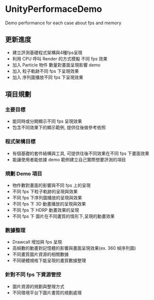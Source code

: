 # UnityPerformaceDemo
Demo performance for each case about fps and memory

## 更新進度
* 建立評測基礎程式架構與4種fps呈現
* 利用 CPU 呼叫 Render 的方式模擬 不同 fps 效果
* 加入 Particle 物件 數量對畫面呈現影響 demo
* 加入 粒子軌跡不同 fps 下呈現效果
* 加入 序列圖播放不同 fps 下呈現效果

## 項目規劃

### 主要目標
* 能同時或分開顯示不同 fps 呈現效果
* 包含不同效果下的顯示範例, 提供往後做參考依照

### 程式架構目標
* 有個基礎的套件結構與工具, 可提供往後不同效果在不同 fps 下畫面效果
* 能讓使用者能依據 demo 範例建立自己實際想要評測的項目

### 規劃 Demo 項目
* 物件數對畫面的影響與不同 fps 上的呈現
* 不同 fps 下粒子軌跡的呈現與效果
* 不同 fps 下序列圖播放的呈現與效果
* 不同 fps 下 3D 動畫播放的呈現與效果
* 不同 fps 下 HDRP 動畫效果的呈現
* 不同 fps 下 圖片在不同畫質的情形下,呈現的動畫效果

### 數據整理
* Drawcall 增加與 fps 呈現
* 高幀數的動畫對記憶體的影響與畫面呈現效果(ex. 360 幀序列圖)
* 不同畫質圖片資源的相關數據
* 不同硬體規格下能呈現的畫質數據整理


### 針對不同 fps 下資源管控
* 圖片資源的規劃與整理方式
* 不同環境平台下圖片畫質的規劃處理